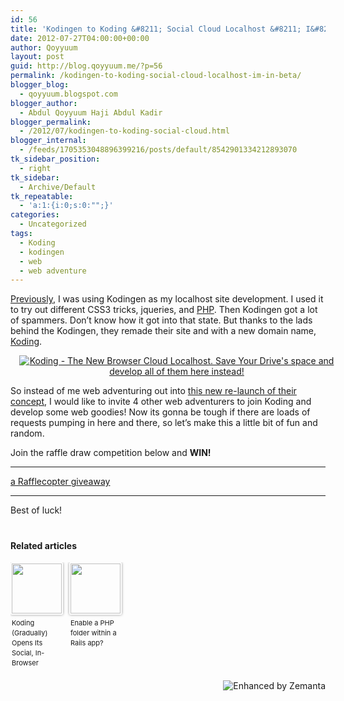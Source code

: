 ```yaml
---
id: 56
title: 'Kodingen to Koding &#8211; Social Cloud Localhost &#8211; I&#8217;m in Beta'
date: 2012-07-27T04:00:00+00:00
author: Qoyyuum
layout: post
guid: http://blog.qoyyuum.me/?p=56
permalink: /kodingen-to-koding-social-cloud-localhost-im-in-beta/
blogger_blog:
  - qoyyuum.blogspot.com
blogger_author:
  - Abdul Qoyyuum Haji Abdul Kadir
blogger_permalink:
  - /2012/07/kodingen-to-koding-social-cloud.html
blogger_internal:
  - /feeds/1705353048896399216/posts/default/8542901334212893070
tk_sidebar_position:
  - right
tk_sidebar:
  - Archive/Default
tk_repeatable:
  - 'a:1:{i:0;s:0:"";}'
categories:
  - Uncategorized
tags:
  - Koding
  - kodingen
  - web
  - web adventure
---
```

[Previously](http://blog.qoyyuum.me/coding-the-kodingen), I was using Kodingen as my localhost site development. I used it to try out different CSS3 tricks, jqueries, and <a title="PHP: Hypertext Preprocessor" href="http://www.techopedia.com/definition/24406/php-hypertext-preprocessor-php" target="_blank" rel="techopedia">PHP</a>. Then Kodingen got a lot of spammers. Don&#8217;t know how it got into that state. But thanks to the lads behind the Kodingen, they remade their site and with a new domain name, [Koding](http://www.koding.com/).

<div style="clear: both; text-align: center;">
  <a style="margin-left: 1em; margin-right: 1em;" href="http://i2.wp.com/blog.qoyyuum.me/wp-content/uploads/2012/07/koding-logo.png"><img title="" src="http://i2.wp.com/blog.qoyyuum.me/wp-content/uploads/2012/07/koding-logo.png?w=676" alt="Koding - The New Browser Cloud Localhost. Save Your Drive's space and develop all of them here instead!" border="0" data-recalc-dims="1" /></a>
</div>

So instead of me web adventuring out into [this new re-launch of their concept](http://techcrunch.com/2012/07/24/koding-launch/), I would like to invite 4 other web adventurers to join Koding and develop some web goodies! Now its gonna be tough if there are loads of requests pumping in here and there, so let&#8217;s make this a little bit of fun and random.

Join the raffle draw competition below and **WIN!**

* * *

<a href="http://www.rafflecopter.com/rafl/display/b2a6cb2/" rel="nofollow">a Rafflecopter giveaway</a>

* * *

Best of luck!

<div style="margin-top: 20px; overflow: hidden;">
  <h4>
    Related articles
  </h4>
  
  <ul style="margin: 0; overflow: hidden; padding: 0;">
    <li style="background: none; display: block; float: left; font-size: 11px; list-style: none; margin: 0 10px 10px 0px; padding: 0; text-align: left; vertical-align: top; width: 84px;">
      <a style="border-radius: 2px; box-shadow: 0px 0px 4px #999; display: block; padding: 2px; text-decoration: none;" href="http://techcrunch.com/2012/07/24/koding-launch/" target="_blank"><img style="border: 0; display: block; margin: 0; max-width: 100%; padding: 0; width: 80px;" src="http://i0.wp.com/blog.qoyyuum.me/wp-content/uploads/2012/07/102404193_80_80.jpg?w=676" alt="" data-recalc-dims="1" /></a><a style="display: block; height: 80px; line-height: 12pt; overflow: hidden; padding: 5px 2px 0 2px; text-decoration: none;" href="http://techcrunch.com/2012/07/24/koding-launch/" target="_blank">Koding (Gradually) Opens Its Social, In-Browser Development Tools To Everyone</a>
    </li>
    <li style="background: none; display: block; float: left; font-size: 11px; list-style: none; margin: 0 10px 10px 0px; padding: 0; text-align: left; vertical-align: top; width: 84px;">
      <a style="border-radius: 2px; box-shadow: 0px 0px 4px #999; display: block; padding: 2px; text-decoration: none;" href="http://stackoverflow.com/questions/11382355/enable-a-php-folder-within-a-rails-app" target="_blank"><img style="border: 0; display: block; margin: 0; max-width: 100%; padding: 0; width: 80px;" src="http://i2.wp.com/blog.qoyyuum.me/wp-content/uploads/2012/07/noimg_15_80_80.jpg?w=676" alt="" data-recalc-dims="1" /></a><a style="display: block; height: 80px; line-height: 12pt; overflow: hidden; padding: 5px 2px 0 2px; text-decoration: none;" href="http://stackoverflow.com/questions/11382355/enable-a-php-folder-within-a-rails-app" target="_blank">Enable a PHP folder within a Rails app?</a>
    </li>
  </ul>
</div>

<div style="height: 15px; margin-top: 10px;">
  <a title="Enhanced by Zemanta" href="http://www.zemanta.com/?px"><img class="zemanta-pixie-img" style="border: none; float: right;" src="http://i1.wp.com/blog.qoyyuum.me/wp-content/uploads/2012/09/zemified_c.png?w=676" alt="Enhanced by Zemanta" data-recalc-dims="1" /></a>
</div>